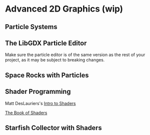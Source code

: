 # Advanced 2D Graphics (wip)

## Particle Systems

## The LibGDX Particle Editor
Make sure the particle editor is of the same version as the rest of your project, as it may be subject to breaking changes.

## Space Rocks with Particles

## Shader Programming
Matt DesLauriers's [Intro to Shaders](https://github.com/mattdesl/lwjgl-basics/wiki/ShaderLesson2)

[The Book of Shaders](https://thebookofshaders.com)

## Starfish Collector with Shaders
